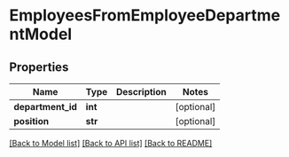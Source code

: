 # EmployeesFromEmployeeDepartmentModel

## Properties
Name | Type | Description | Notes
------------ | ------------- | ------------- | -------------
**department_id** | **int** |  | [optional] 
**position** | **str** |  | [optional] 

[[Back to Model list]](../README.md#documentation-for-models) [[Back to API list]](../README.md#documentation-for-api-endpoints) [[Back to README]](../README.md)


